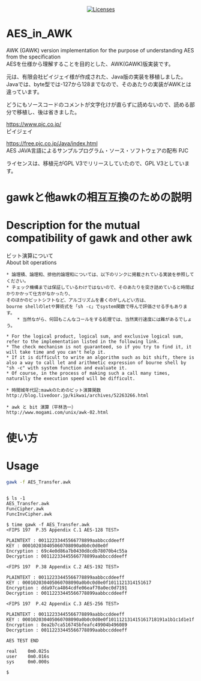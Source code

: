 <p align="center">
    <a href="https://www.gnu.org/licenses/gpl-3.0.ja.html"><img src="https://img.shields.io/badge/License-GPLv3-blue.svg" alt="Licenses"></a>
</p>

# AES_in_AWK  
AWK (GAWK) version implementation for the purpose of understanding AES from the specification  
AESを仕様から理解することを目的とした、AWK(GAWK)版実装です。  

元は、有限会社ピイジェイ様が作成された、Java版の実装を移植しました。  
Javaでは、byte型では-127から128までなので、そのあたりの実装がAWKとは違っています。  

どうにもソースコードのコメントが文字化けが直らずに読めないので、読める部分で移植し、後は省きました。  

https://www.pjc.co.jp/  
ピイジェイ  

https://free.pjc.co.jp/Java/index.html  
AES JAVA言語によるサンプルプログラム・ソース・ソフトウェアの配布 PJC  

ライセンスは、移植元がGPL V3でリリースしていたので、GPL V3としています。

# gawkと他awkの相互互換のための説明  
# Description for the mutual compatibility of gawk and other awk  

ビット演算について  
About bit operations

	* 論理積、論理和、排他的論理和については、以下のリンクに掲載されている実装を参照してください。  
	* チェック機構までは保証しているわけではないので、そのあたりを突き詰めていると時間ばかりかかって仕方がなかったり、
    そのほかのビットシフトなど、アルゴリズムを書くのがしんどい方は、  
    bourne shellのletや算術式を「sh -c」でsystem関数で呼んで評価させる手もあります。  
    	* 当然ながら、何回もこんなコールをする処理では、当然実行速度には難があるでしょう。  

	* For the logical product, logical sum, and exclusive logical sum, refer to the implementation listed in the following link.
	* The check mechanism is not guaranteed, so if you try to find it, it will take time and you can't help it.  
	* If it is difficult to write an algorithm such as bit shift, there is also a way to call let and arithmetic expression of bourne shell by "sh -c" with system function and evaluate it.  
	* Of course, in the process of making such a call many times, naturally the execution speed will be difficult.  

	* 時間城年代記:mawkのためのビット演算関数  
	http://blog.livedoor.jp/kikwai/archives/52263266.html  

	* awk と bit 演算（平林浩一）  
	http://www.mogami.com/unix/awk-02.html  

# 使い方
# Usage

```bash
gawk -f AES_Transfer.awk
```

```

$ ls -1
AES_Transfer.awk
FuncCipher.awk
FuncInvCipher.awk

$ time gawk -f AES_Transfer.awk
<FIPS 197  P.35 Appendix C.1 AES-128 TEST>

PLAINTEXT : 00112233445566778899aabbccddeeff
KEY : 000102030405060708090a0b0c0d0e0f
Encryption : 69c4e0d86a7b0430d8cdb78070b4c55a
Decryption : 00112233445566778899aabbccddeeff

<FIPS 197  P.38 Appendix C.2 AES-192 TEST>

PLAINTEXT : 00112233445566778899aabbccddeeff
KEY : 000102030405060708090a0b0c0d0e0f1011121314151617
Encryption : dda97ca4864cdfe06eaf70a0ec0d7191
Decryption : 00112233445566778899aabbccddeeff

<FIPS 197  P.42 Appendix C.3 AES-256 TEST>

PLAINTEXT : 00112233445566778899aabbccddeeff
KEY : 000102030405060708090a0b0c0d0e0f101112131415161718191a1b1c1d1e1f
Encryption : 8ea2b7ca516745bfeafc49904b496089
Decryption : 00112233445566778899aabbccddeeff

AES TEST END

real    0m0.025s
user    0m0.016s
sys     0m0.000s

$

```

